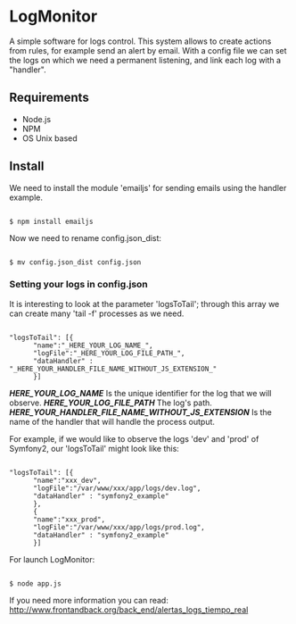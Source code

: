 LogMonitor
==========

A simple software for logs control. This system allows to create actions from rules, for example send an alert by email. With a config file we can set the logs on which we need a permanent listening, and link each log with a "handler".

## Requirements

- Node.js
- NPM
- OS Unix based

## Install

We need to install the module 'emailjs' for sending emails using the handler example.
<pre><code>
$ npm install emailjs
</code></pre>

Now we need to rename config.json_dist:
<pre><code>
$ mv config.json_dist config.json
</code></pre>

### Setting your logs in config.json

It is interesting to look at the parameter 'logsToTail'; through this array we can create many 'tail -f' processes as we need.
<pre><code>
&quot;logsToTail&quot;: [{
      &quot;name&quot;:&quot;_HERE_YOUR_LOG_NAME_&quot;,          
      &quot;logFile&quot;:&quot;_HERE_YOUR_LOG_FILE_PATH_&quot;,          
      &quot;dataHandler&quot; : &quot;_HERE_YOUR_HANDLER_FILE_NAME_WITHOUT_JS_EXTENSION_&quot;          
      }]
</code></pre>

<strong>_HERE_YOUR_LOG_NAME_</strong> Is the unique identifier for the log that we will observe.
<strong>_HERE_YOUR_LOG_FILE_PATH_</strong> The log's path.
<strong>_HERE_YOUR_HANDLER_FILE_NAME_WITHOUT_JS_EXTENSION_</strong> Is the name of the handler that will handle the process output.

For example, if we would like to observe the logs 'dev' and 'prod' of Symfony2, our 'logsToTail' might look like this:
<pre><code>
&quot;logsToTail&quot;: [{   	
      &quot;name&quot;:&quot;xxx_dev&quot;,   	
      &quot;logFile&quot;:&quot;/var/www/xxx/app/logs/dev.log&quot;,   	
      &quot;dataHandler&quot; : &quot;symfony2_example&quot;   	
      },          
      {   	
      &quot;name&quot;:&quot;xxx_prod&quot;,   	
      &quot;logFile&quot;:&quot;/var/www/xxx/app/logs/prod.log&quot;,   	
      &quot;dataHandler&quot; : &quot;symfony2_example&quot;   	
      }]
</code></pre>

For launch LogMonitor:
<pre><code>
$ node app.js
</code></pre>

If you need more information you can read: <a href="http://www.frontandback.org/back_end/alertas_logs_tiempo_real">http://www.frontandback.org/back_end/alertas_logs_tiempo_real</a>
